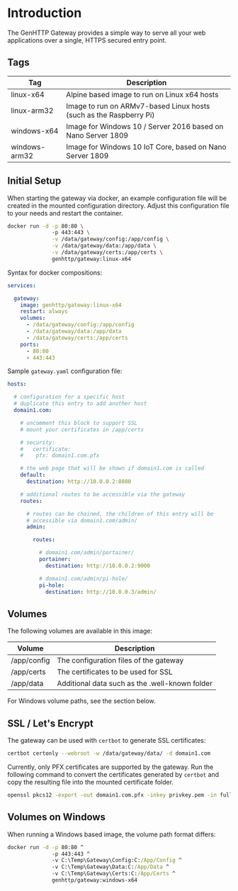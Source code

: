 # Introduction

The GenHTTP Gateway provides a simple way to serve all your web applications over a single, HTTPS secured entry point.

## Tags

| Tag           | Description |
| ------------- |-------------|
| linux-x64     | Alpine based image to run on Linux x64 hosts |
| linux-arm32   | Image to run on ARMv7-based Linux hosts (such as the Raspberry Pi) |
| windows-x64   | Image for Windows 10 / Server 2016 based on Nano Server 1809 |
| windows-arm32 | Image for Windows 10 IoT Core, based on Nano Server 1809 |

## Initial Setup

When starting the gateway via docker, an example configuration file will be created in the mounted configuration directory. Adjust this configuration file to your needs and restart the container.

~~~bash
docker run -d -p 80:80 \ 
              -p 443:443 \
              -v /data/gateway/config:/app/config \
              -v /data/gateway/data:/app/data \
              -v /data/gateway/certs:/app/certs \
              genhttp/gateway:linux-x64
~~~

Syntax for docker compositions:

~~~yaml
services:

  gateway:
    image: genhttp/gateway:linux-x64
    restart: always
    volumes:
      - /data/gateway/config:/app/config
      - /data/gateway/data:/app/data
      - /data/gateway/certs:/app/certs
    ports:
      - 80:80
      - 443:443
~~~

Sample `gateway.yaml` configuration file:

~~~yaml
hosts:

  # configuration for a specific host
  # duplicate this entry to add another host
  domain1.com:

    # uncomment this block to support SSL
    # mount your certificates in /app/certs

    # security:
    #   certificate:
    #    pfx: domain1.com.pfx

    # the web page that will be shown if domain1.com is called
    default:
      destination: http://10.0.0.2:8080

    # additional routes to be accessible via the gateway
    routes:

      # routes can be chained, the children of this entry will be
      # accessible via domain1.com/admin/
      admin:

        routes:

          # domain1.com/admin/portainer/
          portainer:
            destination: http://10.0.0.2:9000

          # domain1.com/admin/pi-hole/
          pi-hole:
            destination: http://10.0.0.3/admin/
~~~

## Volumes

The following volumes are available in this image:

| Volume        | Description |
| ------------- |-------------|
| /app/config | The configuration files of the gateway |
| /app/certs | The certificates to be used for SSL |
| /app/data | Additional data such as the .well-known folder |

For Windows volume paths, see the section below.

## SSL / Let's Encrypt

The gateway can be used with `certbot` to generate SSL certificates:

~~~bash
certbot certonly --webroot -w /data/gateway/data/ -d domain1.com
~~~

Currently, only PFX certificates are supported by the gateway. Run the following command to convert the certificates generated by `certbot` and copy the resulting file into the mounted certificate folder.

~~~bash
openssl pkcs12 -export -out domain1.com.pfx -inkey privkey.pem -in fullchain.pem
~~~

## Volumes on Windows

When running a Windows based image, the volume path format differs:

~~~cmd
docker run -d -p 80:80 ^
              -p 443:443 ^
              -v C:\Temp\Gateway\Config:C:/App/Config ^
              -v C:\Temp\Gateway\Data:C:/App/Data ^
              -v C:\Temp\Gateway\Certs:C:/App/Certs ^
              genhttp/gateway:windows-x64
~~~